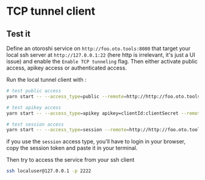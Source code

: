 # TCP tunnel client

## Test it

Define an otoroshi service on `http://foo.oto.tools:8080` that target your local ssh server at `http://127.0.0.1:22` (here http is irrelevant, it's just a UI issue) and enable the `Enable TCP tunneling` flag. Then either activate public access, apikey access or authenticated access. 

Run the local tunnel client with :

```sh
# test public access
yarn start -- --access_type=public --remote=http://http://foo.oto.tools:8080 --port=2222

# test apikey access
yarn start -- --access_type=apikey apikey=clientId:clientSecret --remote=http://http://foo.oto.tools:8080 --port=2222

# test session access
yarn start -- --access_type=session --remote=http://http://foo.oto.tools:8080 --port=2222
```

if you use the `session` access type, you'll have to login in your browser, copy the session token and paste it in your terminal.

Then try to access the service from your ssh client

```sh
ssh localuser@127.0.0.1 -p 2222
```